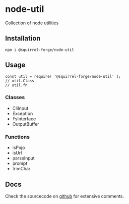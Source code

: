 # node-util
Collection of node utilities

## Installation

```
npm i @squirrel-forge/node-util

```

## Usage

```
const util = require( '@squirrel-forge/node-util' );
// util.Class
// util.fn
```

### Classes

 - CliInput
 - Exception
 - FsInterface
 - OutputBuffer

### Functions

 - isPojo
 - isUrl
 - parseInput
 - prompt
 - trimChar

## Docs

Check the sourcecode on [github](https://github.com/squirrel-forge/node-util) for extensive comments.
